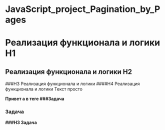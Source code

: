 # JavaScript_project_Pagination_by_Pages

# Реализация функционала и логики H1
 ## Реализация функционала и логики H2
###H3 Реализация функционала и логики
####H4 Реализация функционала и логики
Текст просто

  <b>Привет a в теге <b> </b>
 ###Задача
 ### Задача
 ###H3 Задача
 
 
